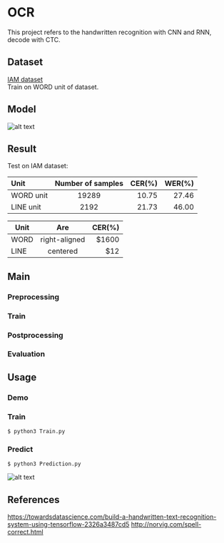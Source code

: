# OCR
This project refers to the handwritten recognition with CNN and RNN, decode with CTC.

## Dataset
[IAM dataset](http://www.fki.inf.unibe.ch/databases/iam-handwriting-database/download-the-iam-handwriting-database)  
Train on WORD unit of dataset.

## Model
![alt text](https://github.com/tuandoan998/OCR_IAM-dataset/blob/master/model.png)

## Result
Test on IAM dataset:

|  Unit      | Number of samples | CER(%) | WER(%) | 
| :---       |     :---:         |  ---:  |  ---:  |
| WORD unit  | 19289             | 10.75  | 27.46  | 
| LINE unit  | 2192              | 21.73  | 46.00  | 

| Unit          | Are           | CER(%)|
| ------------- |:-------------:| -----:|
| WORD       | right-aligned | $1600 |
| LINE      | centered      |   $12 |

## Main
### Preprocessing
### Train
### Postprocessing
### Evaluation


## Usage

### Demo

### Train
```
$ python3 Train.py
```

### Predict
```
$ python3 Prediction.py
```
![alt text](https://github.com/tuandoan998/OCR_IAM-dataset/blob/master/test_img/Screenshot.png)

## References
https://towardsdatascience.com/build-a-handwritten-text-recognition-system-using-tensorflow-2326a3487cd5
http://norvig.com/spell-correct.html
